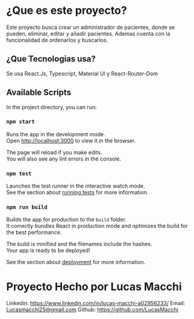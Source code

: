 # ¿Que es este proyecto?

Este proyecto busca crear un administrador de pacientes, donde se pueden, eliminar, editar y añadir pacientes. Ademas cuenta con la funcionalidad de ordenarlos y buscarlos.

## ¿Que Tecnologias usa?

Se usa React.Js, Typescript, Material UI y React-Router-Dom

## Available Scripts

In the project directory, you can run:

### `npm start`

Runs the app in the development mode.\
Open [http://localhost:3000](http://localhost:3000) to view it in the browser.

The page will reload if you make edits.\
You will also see any lint errors in the console.

### `npm test`

Launches the test runner in the interactive watch mode.\
See the section about [running tests](https://facebook.github.io/create-react-app/docs/running-tests) for more information.

### `npm run build`

Builds the app for production to the `build` folder.\
It correctly bundles React in production mode and optimizes the build for the best performance.

The build is minified and the filenames include the hashes.\
Your app is ready to be deployed!

See the section about [deployment](https://facebook.github.io/create-react-app/docs/deployment) for more information.

# Proyecto Hecho por Lucas Macchi

Linkedin: https://www.linkedin.com/in/lucas-macchi-a02956233/
Email: Lucasmacchi25@gmail.com
Github: https://github.com/LucasMacchi